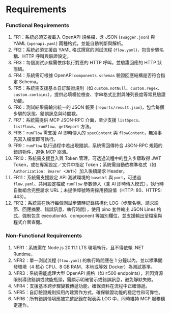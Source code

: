 # Requirements

### Functional Requirements
1. FR1：系統必須支援載入 OpenAPI 規格檔，含 JSON (`swagger.json`) 與 YAML (`openapi.yaml`) 兩種格式，並能自動判斷與解析。
2. FR2：系統必須支援由 YAML 格式撰寫的測試流程 (`flow.yaml`)，包含步驟名稱、HTTP 呼叫與驗證設定。
3. FR3：每個測試步驟需依序執行對應的 HTTP 呼叫，並驗證回應的 HTTP 狀態碼。
4. FR4：系統需可根據 OpenAPI `components.schemas` 驗證回應結構是否符合指定 Schema。
5. FR5：系統需支援基本自訂驗證規則（如 `custom.notNull`、`custom.regex`、`custom.contains`），提供必填欄位檢查、字串格式比對與陣列長度等常見驗證功能。
6. FR6：測試結果需輸出統一的 JSON 報表 (`reports/result.json`)，包含每個步驟的狀態、錯誤訊息與時間戳。
7. FR7：系統需提供 MCP JSON-RPC 介面，至少支援 `listSpecs`、`listFlows`、`runFlow`、`getReport` 方法。
8. FR8：`runFlow` 需支援 AI 即時傳入的 `specContent` 與 `flowContent`，無須事先寫入檔案即可執行。
9. FR9：`runFlow` 執行過程中若出現錯誤，系統需回傳符合 JSON-RPC 規範的錯誤物件，避免 MCP 崩潰。
10. FR10：系統需支援登入與 Token 管理，可透過流程中的登入步驟取得 JWT Token，或在專案設定／文件中指定 Token；系統需自動依標準格式（如 `Authorization: Bearer <JWT>`）加入後續請求 Header。
11. FR11：系統需支援設定 API 測試環境的 `baseUrl` 與 `port`，可透過 `flow.yaml`、共用設定檔或 `runFlow` 參數傳入（含 AI 即時傳入模式），執行時自動組合完整請求 URL；未提供埠號時需採用預設值（HTTP: 80、HTTPS: 443）。
12. FR12：系統需在執行每個測試步驟時記錄結構化 LOG（步驟名稱、請求細節、回應摘要、錯誤訊息、執行時間），使用 pino 套件輸出 JSON Lines 格式，強制包含 executionId、component 等識別欄位，並支援輸出至檔案與程式介面查閱。

### Non-Functional Requirements
1. NFR1：系統需在 Node.js 20.11.1 LTS 環境執行，且不得依賴 .NET Runtime。
2. NFR2：單一測試流程 (`flow.yaml`) 的執行時間應在 1 分鐘以內，並以標準開發環境（4 核心 CPU、8 GB RAM、本地或等效 Docker）為測試基準。
3. NFR3：系統需能處理大型 OpenAPI 規格（如 ≥500 endpoints），若因資源限制導致錯誤或效能瓶頸，需顯示明確警示或錯誤訊息，避免靜默失敗。
4. NFR4：支援基本跨步驟變數傳遞功能，確保資料在流程中正確傳遞。
5. NFR5：自訂驗證規則採用內建實作方式，確保驗證功能的穩定性和可靠性。
6. NFR6：所有錯誤情境應被完整記錄在報表與 LOG 中，同時維持 MCP 服務穩定運作。
